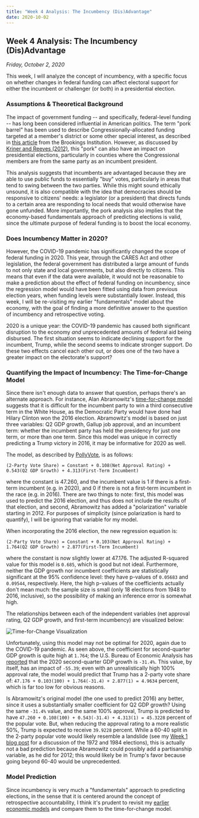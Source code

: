 ```yaml
---
title: "Week 4 Analysis: The Incumbency (Dis)Advantage"
date: 2020-10-02
---
```


## Week 4 Analysis: The Incumbency (Dis)Advantage
*Friday, October 2, 2020*

This week, I will analyze the concept of incumbency, with a specific focus on whether changes in federal funding can affect electoral support for either the incumbent or challenger (or both) in a presidential election.

### Assumptions & Theoretical Background
The impact of government funding -- and specifically, federal-level funding -- has long been considered influential in American politics. The term "pork barrel" has been used to describe Congressionally-allocated funding targeted at a member's district or some other special interest, as described in [this article](https://www.brookings.edu/articles/the-new-pork-barrel-whats-wrong-with-regulation-today-and-what-reformers-need-to-do-to-get-it-right/) from the Brookings Institution. However, as discussed by [Kriner and Reeves (2012)](https://www.cambridge.org/core/journals/american-political-science-review/article/influence-of-federal-spending-on-presidential-elections/D7E15E901EA52BF92E5986626766224F), this "pork" can also have an impact on presidential elections, particularly in counties where the Congressional members are from the same party as an incumbent president. 

This analysis suggests that incumbents are advantaged because they are able to use public funds to essentially "buy" votes, particularly in areas that tend to swing between the two parties. While this might sound ethically unsound, it is also compatible with the idea that democracies should be responsive to citizens' needs: a legislator (or a president) that directs funds to a certain area are responding to local needs that would otherwise have gone unfunded. More importantly, the pork analysis also implies that the economy-based fundamentals approach of predicting elections is valid, since the ultimate purpose of federal funding is to boost the local economy.

### Does Incumbency Matter in 2020?
However, the COVID-19 pandemic has significantly changed the scope of federal funding in 2020. This year, through the CARES Act and other legislation, the federal government has distributed a large amount of funds to not only state and local governments, but also directly to citizens. This means that even if the data were available, it would not be reasonable to make a prediction about the effect of federal funding on incumbency, since the regression model would have been fitted using data from previous election years, when funding levels were substantially lower. Instead, this week, I will be re-visiting my earlier "fundamentals" model about the economy, with the goal of finding a more definitive answer to the question of incumbency and retrospective voting. 

2020 is a unique year: the COVID-19 pandemic has caused both significant disruption to the economy *and* unprecedented amounts of federal aid being disbursed. The first situation seems to indicate declining support for the incumbent, Trump, while the second seems to indicate stronger support. Do these two effects cancel each other out, or does one of the two have a greater impact on the electorate's support?

### Quantifying the Impact of Incumbency: The Time-for-Change Model

Since there isn't enough data to answer that question, perhaps there's an alternate approach. For instance, Alan Abramowitz's [time-for-change model](https://www.cambridge.org/core/journals/ps-political-science-and-politics/article/will-time-for-change-mean-time-for-trump/6DC38DD5F6346385A7C72C15EA08CA09) suggests that it is difficult for the incumbent party to win a third consecutive term in the White House, as the Democratic Party would have done had Hilary Clinton won the 2016 election. Abramowitz's model is based on just three variables: Q2 GDP growth, Gallup job approval, and an incumbent term: whether the incumbent party has held the presidency for just one term, or more than one term. Since this model was unique in correctly predicting a Trump victory in 2016, it may be informative for 2020 as well.

The model, as described by [PollyVote](https://pollyvote.com/en/components/models/retrospective/fundamentals-plus-models/time-for-change-model/), is as follows:

``(2-Party Vote Share) = Constant + 0.108(Net Approval Rating) + 0.543(Q2 GDP Growth) + 4.313(First-Term Incumbent)``

where the constant is 47.260, and the incumbent value is 1 if there is a first-term incumbent (e.g. in 2020), and 0 if there is not a first-term incumbent in the race (e.g. in 2016). There are two things to note: first, this model was used to predict the 2016 election, and thus does not include the results of that election, and second, Abramowitz has added a "polarization" variable starting in 2012. For purposes of simplicity (since polarization is hard to quantify), I will be ignoring that variable for my model.

When incorporating the 2016 election, the new regression equation is:

``(2-Party Vote Share) = Constant + 0.103(Net Approval Rating) + 1.764(Q2 GDP Growth) + 2.877(First-Term Incumbent)``

where the constant is now slightly lower at 47.176. The adjusted R-squared value for this model is `0.685`, which is good but not ideal. Furthermore, neither the GDP growth nor incumbent coefficients are statistically significant at the 95% confidence level: they have p-values of `0.05683` and `0.09544`, respectively. Here, the high p-values of the coefficients actually don't mean much: the sample size is small (only 18 elections from 1948 to 2016, inclusive), so the possibility of making an inference error is somewhat high. 

The relationships between each of the independent variables (net approval rating, Q2 GDP growth, and first-term incumbency) are visualized below:

![Time-for-Change Visualization](https://yanxifang.github.io/Gov-1347/images/timeforchange.png)

Unfortunately, using this model may not be optimal for 2020, again due to the COVID-19 pandemic. As seen above, the coefficient for second-quarter GDP growth is quite high at `1.764`; the U.S. Bureau of Economic Analysis has [reported](https://www.bea.gov/news/2020/gross-domestic-product-state-2nd-quarter-2020) that the 2020 second-quarter GDP growth is `-31.4%`. This value, by itself, has an impact of `-55.39`; even with an unrealistically high 100% approval rate, the model would predict that Trump has a 2-party vote share of: `47.176 + 0.103(100) + 1.764(-31.4) + 2.877(1) = 4.9634` percent, which is far too low for obvious reasons.

Is Abramowitz's original model (the one used to predict 2016) any better, since it uses a substantially smaller coefficient for Q2 GDP growth? Using the same `-31.4%` value, and the same 100% approval, Trump is predicted to have `47.260 + 0.108(100) + 0.543(-31.4) + 4.313(1) = 45.3228` percent of the popular vote. But, when reducing the approval rating to a more realistic 50%, Trump is expected to receive `39.9228` percent. While a 60-40 split in the 2-party popular vote would likely resemble a landslide (see my [Week 1 blog post](https://yanxifang.github.io/Gov-1347/2020/09/11/Week-One-Predictions.html) for a discussion of the 1972 and 1984 elections), this is actually not a bad prediction because Abramowitz could possibly add a partisanship variable, as he did for 2012; this would likely be in Trump's favor because going beyond 60-40 would be unprecedented.

### Model Prediction
Since incumbency is very much a "fundamentals" approach to predicting elections, in the sense that it is centered around the concept of retrospective accountability, I think it's prudent to revisit my [earlier economic models](https://yanxifang.github.io/Gov-1347/2020/09/18/Week-Two-Predictions.html) and compare them to the time-for-change model.



